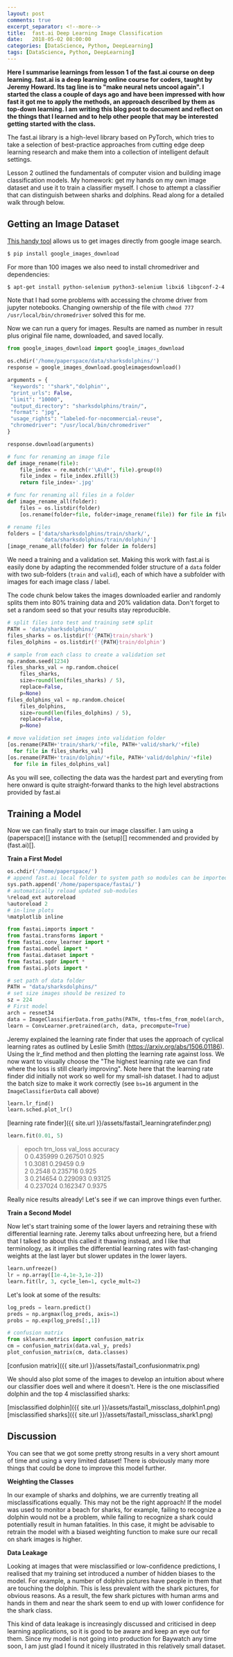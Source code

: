 ```yaml
---
layout: post
comments: true
excerpt_separator: <!--more-->
title:  fast.ai Deep Learning Image Classification
date:   2018-05-02 08:00:00
categories: [DataScience, Python, DeepLearning]
tags: [DataScience, Python, DeepLearning]
---
```

**Here I summarise learnings from lesson 1 of the fast.ai course on deep learning.
fast.ai is a deep learning online course for coders, taught by Jeremy Howard.
Its tag line is to "make neural nets uncool again". I started the class a couple
of days ago and have been impressed with how fast it got me to apply the
methods, an approach described by them as top-down learning. I am writing
this blog post to document and reflect on the things that I learned and to help
other people that may be interested getting started with the class.**

<!--more-->

The fast.ai library is a high-level library based on PyTorch, which tries to
take a selection of best-practice approaches from cutting edge deep learning
research and make them into a collection of intelligent default settings.

Lesson 2 outlined the fundamentals of computer vision and building image
classification models. My homework: get my hands on my own image dataset and
use it to train a classifier myself. I chose to attempt a classifier that can
distinguish between sharks and dolphins. Read along for a detailed walk through
below.

## Getting an Image Dataset

[This handy tool](https://pypi.org/project/google-images-download/1.4.4/)
allows us to get images directly from google image search.

```bash
$ pip install google_images_download
```

For more than 100 images we also need to install chromedriver and dependencies:

```bash
$ apt-get install python-selenium python3-selenium libxi6 libgconf-2-4 chromium-chromedriver
```

Note that I had some problems with accessing the chrome driver from jupyter
notebooks. Changing ownership of the file with
`chmod 777  /usr/local/bin/chromedriver`
solved this for me.

Now we can run a query for images. Results are named as number in result plus
original file name, downloaded, and saved locally.

```python
from google_images_download import google_images_download

os.chdir('/home/paperspace/data/sharksdolphins/')
response = google_images_download.googleimagesdownload()  

arguments = {
 "keywords": '"shark","dolphin"',
 "print_urls": False,
 "limit": "10000",
 "output_directory": "sharksdolphins/train/",
 "format": "jpg",
 "usage_rights": "labeled-for-nocommercial-reuse",
 "chromedriver": "/usr/local/bin/chromedriver"
}

response.download(arguments)

# func for renaming an image file
def image_rename(file):
    file_index = re.match(r'\A\d*', file).group(0)
    file_index = file_index.zfill(3)
    return file_index+'.jpg'

# func for renaming all files in a folder
def image_rename_all(folder):
    files = os.listdir(folder)
    [os.rename(folder+file, folder+image_rename(file)) for file in files]

# rename files
folders = ['data/sharksdolphins/train/shark/',
           'data/sharksdolphins/train/dolphin/']
[image_rename_all(folder) for folder in folders]
```

We need a training and a validation set. Making this work with fast.ai is easily
done by adapting the recommended folder structure of a `data` folder with two
sub-folders (`train` and `valid`), each of which have a subfolder with images
for each image class / label.

The code chunk below takes the images downloaded earlier and randomly splits
them into 80% training data and 20% validation data. Don't forget to set a
random seed so that your results stay reproducible.

```python
# split files into test and training set# split
PATH = 'data/sharksdolphins/'
files_sharks = os.listdir(f'{PATH}train/shark')
files_dolphins = os.listdir(f'{PATH}train/dolphin')

# sample from each class to create a validation set
np.random.seed(1234)
files_sharks_val = np.random.choice(
    files_sharks,
    size=round(len(files_sharks) / 5),
    replace=False,
    p=None)
files_dolphins_val = np.random.choice(
    files_dolphins,
    size=round(len(files_dolphins) / 5),
    replace=False,
    p=None)

# move validation set images into validation folder
[os.rename(PATH+'train/shark/'+file, PATH+'valid/shark/'+file)
  for file in files_sharks_val]
[os.rename(PATH+'train/dolphin/'+file, PATH+'valid/dolphin/'+file)
  for file in files_dolphins_val]
```
As you will see, collecting the data was the hardest part and
everyting from here onward is quite straight-forward thanks to the high level
abstractions provided by fast.ai

## Training a Model

Now we can finally start to train our image classifier. I am using a
(paperspace)[] instance with the (setup)[]
recommended and provided by
(fast.ai)[].

**Train a First Model**

```python
os.chdir('/home/paperspace/')
# append fast.ai local folder to system path so modules can be imported
sys.path.append('/home/paperspace/fastai/')
# automatically reload updated sub-modules
%reload_ext autoreload
%autoreload 2
# in-line plots
%matplotlib inline

from fastai.imports import *
from fastai.transforms import *
from fastai.conv_learner import *
from fastai.model import *
from fastai.dataset import *
from fastai.sgdr import *
from fastai.plots import *
```

```python
# set path of data folder
PATH = "data/sharksdolphins/"
# set size images should be resized to
sz = 224
# First model
arch = resnet34
data = ImageClassifierData.from_paths(PATH, tfms=tfms_from_model(arch, sz), bs=16)
learn = ConvLearner.pretrained(arch, data, precompute=True)
```

Jeremy explained the learning rate finder that uses the approach of cyclical
learning rates as outlined by Leslie Smith (https://arxiv.org/abs/1506.01186).
Using the lr_find method and then plotting the learning rate against loss.
We now want to visually choose the "The highest learning rate we can find where
the loss is still clearly improving". Note here that the learning rate finder
did initially not work so well for my small-ish dataset. I had to adjust the
batch size to make it work correctly
(see `bs=16` argument in the `ImageClassifierData` call above)

```python
learn.lr_find()
learn.sched.plot_lr()
```

[learning rate finder]({{ site.url }}/assets/fastai1_learningratefinder.png)

```python
learn.fit(0.01, 5)
```

> epoch      trn_loss   val_loss   accuracy                   
    0      0.435999   0.267501   0.925     
    1      0.3081     0.29459    0.9                        
    2      0.2548     0.235716   0.925                      
    3      0.214654   0.229093   0.93125                   
    4      0.237024   0.162347   0.9375  

Really nice results already! Let's see if we can improve things even further.

**Train a Second Model**

Now let's start training some of the lower layers and retraining these with
differential learning rate. Jeremy talks about unfreezing here, but a friend
that I talked to about this called it thawing instead, and I like that
terminology, as it implies the differential learning rates with fast-changing
weights at the last layer but slower updates in the lower layers.

```python
learn.unfreeze()
lr = np.array([1e-4,1e-3,1e-2])
learn.fit(lr, 3, cycle_len=1, cycle_mult=2)
```

Let's look at some of the results:

```python
log_preds = learn.predict()
preds = np.argmax(log_preds, axis=1)
probs = np.exp(log_preds[:,1])

# confusion matrix
from sklearn.metrics import confusion_matrix
cm = confusion_matrix(data.val_y, preds)
plot_confusion_matrix(cm, data.classes)
```

[confusion matrix]({{ site.url }}/assets/fastai1_confusionmatrix.png)

We should also plot some of the images to develop an intuition about where
our classifier does well and where it doesn't. Here is the one misclassified
dolphin and the top 4 misclassified sharks:

[misclassified dolphin]({{ site.url }}/assets/fastai1_missclass_dolphin1.png)
[misclassified sharks]({{ site.url }}/assets/fastai1_missclass_shark1.png)

## Discussion

You can see that we got some pretty strong results in a very short amount of
time and using a very limited dataset! There is obviously many more things that
could be done to improve this model further.

**Weighting the Classes**

In our example of sharks and dolphins, we are currently treating all
misclassifications equally. This may not be the right approach! If the model was
used to monitor a beach for sharks, for example, failing to recognize a dolphin
would not be a problem, while failing to recognize a shark could potentially
result in human fatalities. In this case, it might be advisable to retrain the
model with a biased weighting function to make sure our recall on shark images
is higher.

**Data Leakage**

Looking at images that were misclassified or low-confidence predictions, I
realised that my training set introduced a number of hidden biases to the model.
For example, a number of dolphin pictures have people in them that are touching
the dolphin. This is less prevalent with the shark pictures, for obvious
reasons. As a result, the few shark pictures with human arms and hands in them
and near the shark seem to end up with lower confidence for the shark class.

This kind of data leakage is increasingly discussed and criticised in deep
learning applications, so it is good to be aware and keep an eye out for them.
Since my model is not going into production for Baywatch any time soon, I am
just glad I found it nicely illustrated in this relatively small dataset.
